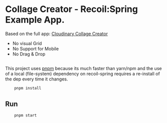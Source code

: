# Collage Creator - Recoil:Spring Example App.

Based on the full app: [Cloudinary Collage Creator](https://cld-collage-creator.netlify.app/)

- No visual Grid
- No Support for Mobile
- No Drag & Drop

## 

This project uses [pnpm](https://pnpm.io/) because its much faster than yarn/npm and the use of a local (file-system) dependency on recoil-spring
requires a re-install of the dep every time it changes.

```bash
    pnpm install
```


## Run

```bash
    pnpm start
```
